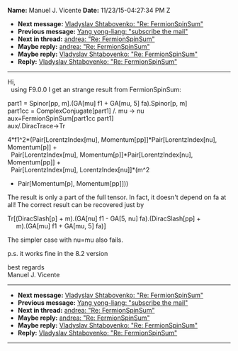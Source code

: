 **Name:** Manuel J. Vicente
**Date:** 11/23/15-04:27:34 PM Z

  - **Next message:** [Vladyslav Shtabovenko: "Re:
    FermionSpinSum"](1003.html)
  - **Previous message:** [Yang yong-liang: "subscribe the
    mail"](1001.html)
  - **Next in thread:** [andrea: "Re: FermionSpinSum"](0477.html)
  - **Maybe reply:** [andrea: "Re: FermionSpinSum"](0477.html)
  - **Maybe reply:** [Vladyslav Shtabovenko: "Re:
    FermionSpinSum"](1003.html)
  - **Reply:** [Vladyslav Shtabovenko: "Re: FermionSpinSum"](1005.html)

-----

Hi,  
  using F9.0.0 I get an strange result from FermionSpinSum:  

part1 = Spinor[pp, m].(GA[mu] f1 + GA[mu, 5]
fa).Spinor[p, m]  
part1cc = ComplexConjugate[part1] /. mu -\> nu  
aux=FermionSpinSum[part1cc part1]  
aux/.DiracTrace-\>Tr  

4\*f1^2\*(Pair[LorentzIndex[mu],
Momentum[pp]]\*Pair[LorentzIndex[nu],
Momentum[p]] +  
  Pair[LorentzIndex[mu],
Momentum[p]]\*Pair[LorentzIndex[nu],
Momentum[pp]] +  
  Pair[LorentzIndex[mu], LorentzIndex[nu]]\*(m^2
- Pair[Momentum[p], Momentum[pp]]))  

The result is only a part of the full tensor. In fact, it doesn't depend
on fa at all\! The correct result can be recovered just by  

Tr[(DiracSlash[p] + m).(GA[nu] f1 - GA[5,
nu] fa).(DiracSlash[pp] +  
     m).(GA[mu] f1 + GA[mu, 5] fa)]  

The simpler case with nu=mu also fails.  

p.s. it works fine in the 8.2 version  

best regards  
Manuel J. Vicente  

-----

  - **Next message:** [Vladyslav Shtabovenko: "Re:
    FermionSpinSum"](1003.html)
  - **Previous message:** [Yang yong-liang: "subscribe the
    mail"](1001.html)
  - **Next in thread:** [andrea: "Re: FermionSpinSum"](0477.html)
  - **Maybe reply:** [andrea: "Re: FermionSpinSum"](0477.html)
  - **Maybe reply:** [Vladyslav Shtabovenko: "Re:
    FermionSpinSum"](1003.html)
  - **Reply:** [Vladyslav Shtabovenko: "Re: FermionSpinSum"](1005.html)

-----

